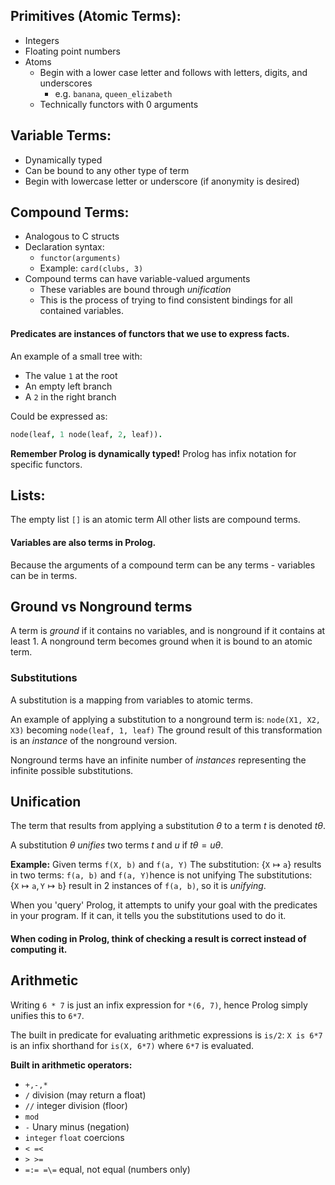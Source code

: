 
## Primitives (Atomic Terms):
- Integers
- Floating point numbers
- Atoms
	- Begin with a lower case letter and follows with letters, digits, and underscores
		- e.g. `banana`, `queen_elizabeth`
	- Technically functors with 0 arguments

## Variable Terms:
- Dynamically typed
- Can be bound to any other type of term
- Begin with lowercase letter or underscore (if anonymity is desired)

## Compound Terms:
- Analogous to C structs
- Declaration syntax:
	- `functor(arguments)`
	- Example: `card(clubs, 3)`
- Compound terms can have variable-valued arguments
	- These variables are bound through *unification*
	- This is the process of trying to find consistent bindings for all contained variables.

#### Predicates are instances of functors that we use to express facts.


An example of a small tree with:
- The value `1` at the root
- An empty left branch
- A `2` in the right branch

Could be expressed as:
```prolog
node(leaf, 1 node(leaf, 2, leaf)).
```

**Remember Prolog is dynamically typed!**
Prolog has infix notation for specific functors.

## Lists:
The empty list  `[]` is an atomic term 
All other lists are compound terms.

#### Variables are also terms in Prolog.
Because the arguments of a compound term can be any terms - variables can be in terms.


## Ground vs Nonground terms
A term is *ground* if it contains no variables, and is nonground if it contains at least 1.
A nonground term becomes ground when it is bound to an atomic term.


### Substitutions
A substitution is a mapping from variables to atomic terms.

An example of applying a substitution to a nonground term is:
`node(X1, X2, X3)` becoming `node(leaf, 1, leaf)`
The ground result of this transformation is an *instance* of the nonground version.

Nonground terms have an infinite number of *instances* representing the infinite possible substitutions.



## Unification
The term that results from applying a substitution $\theta$ to a term $t$ is denoted $t\theta$.

A substitution $\theta$ *unifies* two terms $t$ and $u$ if $t\theta = u\theta$.

**Example:**
Given terms `f(X, b)` and `f(a, Y)`
The substitution: $\{ {\texttt{X} \mapsto \texttt{a}} \}$ results in two terms: `f(a, b)` and `f(a, Y)`hence is not unifying
The substitutions: $\{ \texttt{X} \mapsto \texttt{a}, \texttt{Y} \mapsto \texttt{b} \}$ result in 2 instances of `f(a, b)`, so it is *unifying*.


When you 'query' Prolog, it attempts to unify your goal with the predicates in your program. If it can, it tells you the substitutions used to do it.


#### When coding in Prolog, think of checking a result is correct instead of computing it.


## Arithmetic

Writing `6 * 7` is just an infix expression for `*(6, 7)`, hence Prolog simply unifies this to `6*7`.

The built in predicate for evaluating arithmetic expressions is `is/2`:
`X is 6*7` is an infix shorthand for `is(X, 6*7)` where `6*7` is evaluated.
 

**Built in arithmetic operators:**
- `+,-,*`
- `/` division (may return a float)
- `//` integer division (floor)
- `mod` 
- `-` Unary minus (negation)
- `integer` `float` coercions
- `< =<`
- `> >=`
- `=:= =\=` equal, not equal (numbers only)

